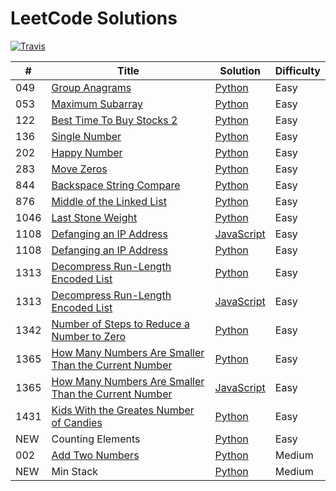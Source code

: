 LeetCode Solutions
=====
[![Travis](https://img.shields.io/badge/language-Python-green.svg)]()

| # | Title | Solution | Difficulty |
|---| ----- | -------- | ---------- |
|049|[Group Anagrams](https://leetcode.com/problems/group-anagrams/) | [Python](./python/049_Group_Anagrams.py)|Easy|
|053|[Maximum Subarray](https://leetcode.com/problems/maximum-subarray/) | [Python](./python/053_Maximum_Subarray.py)|Easy|
|122|[Best Time To Buy Stocks 2](https://leetcode.com/problems/best-time-to-buy-and-sell-stock-ii/) | [Python](./python/122_Best_Time_To_By_Stock_2.py)|Easy|
|136|[Single Number](https://leetcode.com/problems/single-number/) | [Python](./python/136_Single_Number.py)|Easy|
|202|[Happy Number](https://leetcode.com/problems/happy-number/) | [Python](./python/202_Happy_Number.py)|Easy|
|283|[Move Zeros](https://leetcode.com/problems/move-zeroes/) | [Python](./python/283_Move_Zeros.py)|Easy|
|844|[Backspace String Compare](https://leetcode.com/problems/backspace-string-compare/) | [Python](./python/844_Backspace_String_Compare.py)|Easy|
|876|[Middle of the Linked List](https://leetcode.com/problems/middle-of-the-linked-list/) | [Python](./python/876_Middle_of_the_Linked_List.py)|Easy|
|1046|[Last Stone Weight](https://leetcode.com/problems/last-stone-weight/) | [Python](./python/1046_Last_Stone_Weight.py)|Easy|
|1108|[Defanging an IP Address](https://leetcode.com/problems/defanging-an-ip-address/) | [JavaScript](./javascript/1108_Defanging_an_IP_Address.py)|Easy|
|1108|[Defanging an IP Address](https://leetcode.com/problems/defanging-an-ip-address/) | [Python](./python/1108_Defanging_an_IP_Address.py)|Easy|
|1313|[Decompress Run-Length Encoded List](https://leetcode.com/problems/decompress-run-length-encoded-list/) | [Python](./python/1313_Decompress_Run-Length_Encoded_List.py)|Easy|
|1313|[Decompress Run-Length Encoded List](https://leetcode.com/problems/decompress-run-length-encoded-list/) | [JavaScript](./javascript/1313_Decompress_Run-Length_Encoded_List.js)|Easy|
|1342|[Number of Steps to Reduce a Number to Zero](https://leetcode.com/problems/number-of-steps-to-reduce-a-number-to-zero/) | [Python](./python/1342_Number_of_Steps_to_Reduce_a_Number_to_Zero.py)|Easy|
|1365|[How Many Numbers Are Smaller Than the Current Number](https://leetcode.com/problems/how-many-numbers-are-smaller-than-the-current-number/) | [Python](./python/1365_How_Many_Numbers_Are_Smaller_Than_the_Current_Number.py)|Easy|
|1365|[How Many Numbers Are Smaller Than the Current Number](https://leetcode.com/problems/how-many-numbers-are-smaller-than-the-current-number/) | [JavaScript](./javascript/1365_How_Many_Numbers_Are_Smaller_Than_the_Current_Number.js)|Easy|
|1431|[Kids With the Greates Number of Candies](https://leetcode.com/problems/kids-with-the-greatest-number-of-candies/) | [Python](./python/1431_Kids_With_the_Greatest_Number_of_Candies.py)|Easy|
|NEW| Counting Elements | [Python](./python/new_Counting_Elements.py)|Easy|
|002|[Add Two Numbers](https://leetcode.com/problems/add-two-numbers/) | [Python](./python/002_Add_Two_Numbers.py)|Medium|
|NEW| Min Stack | [Python](./python/new_Min_Stack.py)|Medium|
 